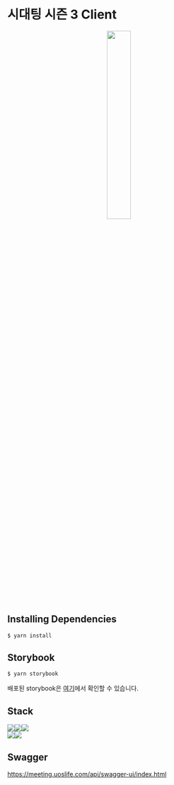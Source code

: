 # 시대팅 시즌 3 Client

<div align="center">
<img src="https://github.com/uoslife/client-meeting-season3/assets/76601773/83e001cf-1d7c-4217-b6bd-4a21586fc150" width="33%">  
</div>

## Installing Dependencies
  ```bash
  $ yarn install
  ```
## Storybook
  ```bash
  $ yarn storybook
  ```
배포된 storybook은 [여기](https://client-meeting.netlify.app/)에서 확인할 수 있습니다.

## Stack
<div style="display: flex; flex-direction: row;">
  <img src="https://img.shields.io/badge/next.js-000000?style=for-the-badge&logo=next.js&logoColor=white">
  <img src="https://img.shields.io/badge/redux-764ABC?style=for-the-badge&logo=redux&logoColor=white">
  <img src="https://img.shields.io/badge/typescript-3178C6?style=for-the-badge&logo=typescript&logoColor=white">
</div>
<div style="display: flex; flex-direction: row;">
  <img src="https://img.shields.io/badge/figma-F24E1E?style=for-the-badge&logo=figma&logoColor=white">
  <img src="https://img.shields.io/badge/storybook-FF4785?style=for-the-badge&logo=storybook&logoColor=white">
</div>

## Swagger
https://meeting.uoslife.com/api/swagger-ui/index.html
